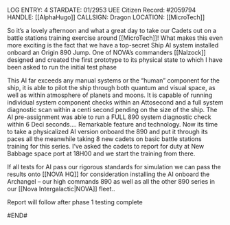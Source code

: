 LOG ENTRY: 4
STARDATE: 01/2953
UEE Citizen Record: #2059794
HANDLE: [[AlphaHugo]]
CALLSIGN: Dragon
LOCATION: [[MicroTech]]

So it’s a lovely afternoon and what a great day to take our Cadets out on a battle stations training exercise around [[MicroTech]]! What makes this even more exciting is the fact that we have a top-secret Ship AI system installed onboard an Origin 890 Jump. One of NOVA’s commanders [[Nalzock]] designed and created the first prototype to its physical state to which I have been asked to run the initial test phase

This AI far exceeds any manual systems or the “human” component for the ship, it is able to pilot the ship through both quantum and visual space, as well as within atmosphere of planets and moons. It is capable of running individual system component checks within an Attosecond and a full system diagnostic scan within a centi second pending on the size of the ship. The AI pre-assignment was able to run a FULL 890 system diagnostic check within 6 Deci seconds…. Remarkable feature and technology. Now its time to take a physicalized AI version onboard the 890 and put it through its paces all the meanwhile taking 8 new cadets on basic battle stations training for this series. I’ve asked the cadets to report for duty at New Babbage space port at 18H00 and we start the training from there. 

If all tests for AI pass our rigorous standards for simulation we can pass the results onto [[NOVA HQ]] for consideration installing the AI onboard the Archangel – our high commands 890 as well as all the other 890 series in our [[Nova Intergalactic|NOVA]] fleet..

Report will follow after phase 1 testing complete

#END#